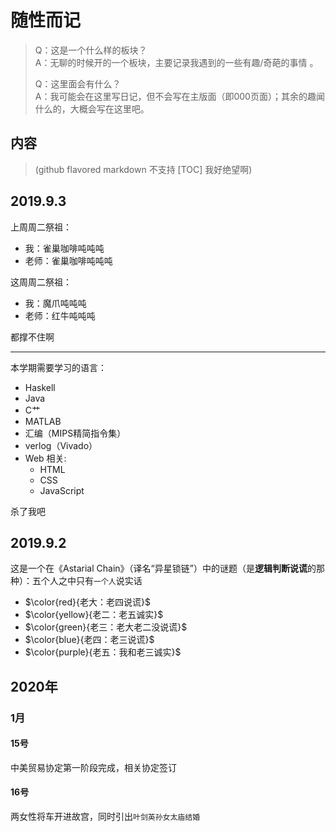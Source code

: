 # 随性而记

> Q：这是一个什么样的板块？  
> A：无聊的时候开的一个板块，主要记录我遇到的一些有趣/奇葩的事情  。
>
> Q：这里面会有什么？  
> A：我可能会在这里写日记，但不会写在主版面（即000页面）；其余的趣闻什么的，大概会写在这里吧。

## 内容

> (github flavored markdown 不支持 [TOC] 我好绝望啊)

## 2019.9.3

上周周二祭祖：

- 我：雀巢咖啡吨吨吨
- 老师：雀巢咖啡吨吨吨

这周周二祭祖：

- 我：魔爪吨吨吨
- 老师：红牛吨吨吨

都撑不住啊

---

本学期需要学习的语言：

- Haskell
- Java
- C艹
- MATLAB
- 汇编（MIPS精简指令集）
- verlog（Vivado）
- Web 相关: 
  - HTML
  - CSS
  - JavaScript

杀了我吧

## 2019.9.2

这是一个在《Astarial Chain》（译名“异星锁链”）中的谜题（是**逻辑判断说谎**的那种）：五个人之中只有`一个人`说实话

- $\color{red}{老大：老四说谎}$
- $\color{yellow}{老二：老五诚实}$
- $\color{green}{老三：老大老二没说谎}$
- $\color{blue}{老四：老三说谎}$
- $\color{purple}{老五：我和老三诚实}$

## 2020年

### 1月
#### 15号

中美贸易协定第一阶段完成，相关协定签订

#### 16号

两女性将车开进故宫，同时引出`叶剑英孙女太庙结婚`